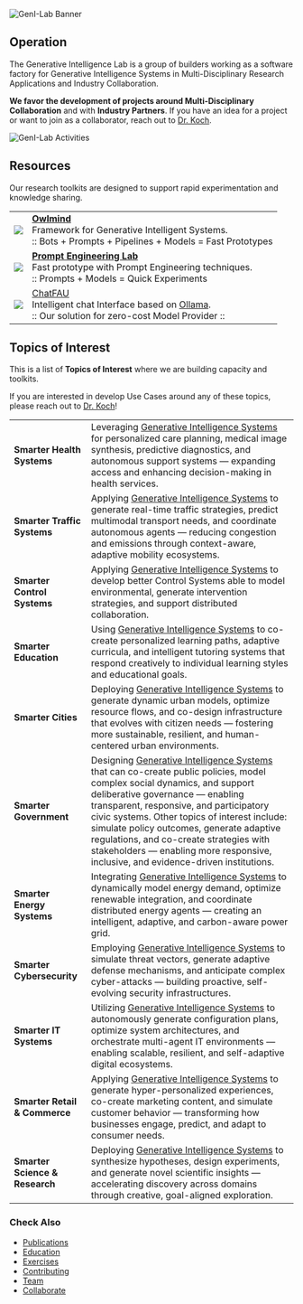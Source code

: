 ![GenI-Lab Banner](./images/genilab-banner.png)

## Operation

The Generative Intelligence Lab is a group of builders working as a software factory for Generative Intelligence Systems in Multi-Disciplinary Research Applications and Industry Collaboration.

**We favor the development of projects around Multi-Disciplinary Collaboration** and with **Industry Partners**. If you have an idea for a project or want to join as a collaborator, reach out to [Dr. Koch](https://www.fau.edu/engineering/directory/faculty/koch/). 


![GenI-Lab Activities](./images/genilab-activities.png)


## Resources

Our research toolkits are designed to support rapid experimentation and knowledge sharing. 


| | | 
| :-: | :- | 
| ![](./images/owlmind-icon.png) | [**Owlmind**](https://github.com/genilab/owlmind) <br/> Framework for Generative Intelligent Systems. <br/> :: Bots + Prompts + Pipelines + Models = Fast Prototypes |
| ![](./images/prompt-icon.png) | [**Prompt Engineering Lab**](https://github.com/genilab/prompt-eng) <br/> Fast prototype with Prompt Engineering techniques. <br/> :: Prompts + Models = Quick Experiments | 
| ![](./images/chatfau-icon.png) | [ChatFAU](https://chat.hpc.fau.edu) <br/> Intelligent chat Interface based on [Ollama](http://ollama.com). <br/> :: Our solution for zero-cost Model Provider :: | 

<!--
## Use Cases

We actively promote use cases aligned with real-world needs by applying our [Research Resources](./projects.md#resources) to fast-track prototyping and innovation. 

| | | |
| :-: | :-: | :-: | 
| ![](./images/docs/use-collective-experiences.png) <br/> [**Collective Experience Systems**]()<br/>Multi-agent environments for <br/>AI-human collaboration.<br/> (submitted) | ![](./images/docs/use-virtual-seller.png) <br/> [**Virtual Seller**]() <br/> Let your customers <br/> talk to your products. <br/> (tbd) | ![](./images/docs/use-right-to-know.png) <br/> [**Right To Know**]() <br/> Learn if your private data is<br/> stored in commercial LLMs. <br/> (tbd) |

-->

## Topics of Interest 

This is a list of **Topics of Interest** where we are building capacity and toolkits. 

If you are interested in develop Use Cases around any of these topics,  please reach out to [Dr. Koch](https://www.fau.edu/engineering/directory/faculty/koch/)!

| | |
| :- | :- |
| **Smarter Health Systems** | Leveraging [Generative Intelligence Systems](https://medium.com/generative-intelligence-lab/generative-intelligence-systems-concepts-and-research-opportunities-0740b1b5c7eb) for personalized care planning, medical image synthesis, predictive diagnostics, and autonomous support systems — expanding access and enhancing decision-making in health services. |
| **Smarter Traffic Systems** | Applying [Generative Intelligence Systems](https://medium.com/generative-intelligence-lab/generative-intelligence-systems-concepts-and-research-opportunities-0740b1b5c7eb) to generate real-time traffic strategies, predict multimodal transport needs, and coordinate autonomous agents — reducing congestion and emissions through context-aware, adaptive mobility ecosystems. |
| **Smarter Control Systems** | Applying [Generative Intelligence Systems](https://medium.com/generative-intelligence-lab/generative-intelligence-systems-concepts-and-research-opportunities-0740b1b5c7eb) to develop better Control Systems able to model environmental, generate intervention strategies, and support distributed collaboration.
| **Smarter Education** | Using [Generative Intelligence Systems](https://medium.com/generative-intelligence-lab/generative-intelligence-systems-concepts-and-research-opportunities-0740b1b5c7eb) to co-create personalized learning paths, adaptive curricula, and intelligent tutoring systems that respond creatively to individual learning styles and educational goals. |
| **Smarter Cities** | Deploying [Generative Intelligence Systems](https://medium.com/generative-intelligence-lab/generative-intelligence-systems-concepts-and-research-opportunities-0740b1b5c7eb) to generate dynamic urban models, optimize resource flows, and co-design infrastructure that evolves with citizen needs — fostering more sustainable, resilient, and human-centered urban environments. |
| **Smarter Government** | Designing [Generative Intelligence Systems](https://medium.com/generative-intelligence-lab/generative-intelligence-systems-concepts-and-research-opportunities-0740b1b5c7eb) that can co-create public policies, model complex social dynamics, and support deliberative governance — enabling transparent, responsive, and participatory civic systems. Other topics of interest include: simulate policy outcomes, generate adaptive regulations, and co-create strategies with stakeholders — enabling more responsive, inclusive, and evidence-driven institutions.
| **Smarter Energy Systems** | Integrating [Generative Intelligence Systems](https://medium.com/generative-intelligence-lab/generative-intelligence-systems-concepts-and-research-opportunities-0740b1b5c7eb) to dynamically model energy demand, optimize renewable integration, and coordinate distributed energy agents — creating an intelligent, adaptive, and carbon-aware power grid. |
| **Smarter Cybersecurity** | Employing [Generative Intelligence Systems](https://medium.com/generative-intelligence-lab/generative-intelligence-systems-concepts-and-research-opportunities-0740b1b5c7eb) to simulate threat vectors, generate adaptive defense mechanisms, and anticipate complex cyber-attacks — building proactive, self-evolving security infrastructures. |
| **Smarter IT Systems** | Utilizing [Generative Intelligence Systems](https://medium.com/generative-intelligence-lab/generative-intelligence-systems-concepts-and-research-opportunities-0740b1b5c7eb) to autonomously generate configuration plans, optimize system architectures, and orchestrate multi-agent IT environments — enabling scalable, resilient, and self-adaptive digital ecosystems. |
| **Smarter Retail & Commerce** | Applying [Generative Intelligence Systems](https://medium.com/generative-intelligence-lab/generative-intelligence-systems-concepts-and-research-opportunities-0740b1b5c7eb) to generate hyper-personalized experiences, co-create marketing content, and simulate customer behavior — transforming how businesses engage, predict, and adapt to consumer needs. |
| **Smarter Science & Research** | Deploying [Generative Intelligence Systems](https://medium.com/generative-intelligence-lab/generative-intelligence-systems-concepts-and-research-opportunities-0740b1b5c7eb) to synthesize hypotheses, design experiments, and generate novel scientific insights — accelerating discovery across domains through creative, goal-aligned exploration. |


<!--
| **Smarter Law & Justice** | Using [Generative Intelligence Systems](https://medium.com/generative-intelligence-lab/generative-intelligence-systems-concepts-and-research-opportunities-0740b1b5c7eb) to interpret legal data, simulate legal outcomes, and generate case-specific legal reasoning — enhancing access, fairness, and efficiency in legal systems. |

| **Smarter Food & Agriculture** | Using [Generative Intelligence Systems](https://medium.com/generative-intelligence-lab/generative-intelligence-systems-concepts-and-research-opportunities-0740b1b5c7eb) to generate optimized crop plans, predict supply chain disruptions, and co-develop sustainable farming techniques — improving yield, resilience, and food security across ecosystems. |

-->



### Check Also

* [Publications](./knowledge.md#publications)
* [Education](./knowledge.md)
* [Exercises](./exercises.md)
* [Contributing](./contribute.md)
* [Team](./people.html)
* [Collaborate](./collaborate.md)
